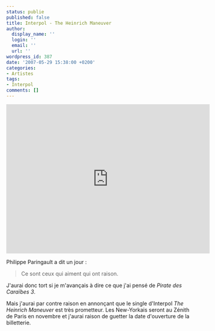```yaml
---
status: publie
published: false
title: Interpol - The Heinrich Maneuver
author:
  display_name: ''
  login: ''
  email: ''
  url: ''
wordpress_id: 387
date: '2007-05-29 15:38:00 +0200'
categories:
- Artistes
tags:
- Interpol
comments: []
---
```

<iframe width="540" height="396" src="http://www.youtube.com/embed/Ha_bppvZ0a8" frameborder="0" allowfullscreen></iframe>

Philippe Paringault a dit un jour :

<blockquote>Ce sont ceux qui aiment qui ont raison.</blockquote>

J'aurai donc tort si je m'avançais à dire ce que j'ai pensé de *Pirate des Caraïbes 3*.

Mais j'aurai par contre raison en annonçant que le single d'Interpol *The Heinrich Maneuver* est très prometteur. Les New-Yorkais seront au Zénith de Paris en novembre et j'aurai raison de guetter la date d'ouverture de la billetterie.
